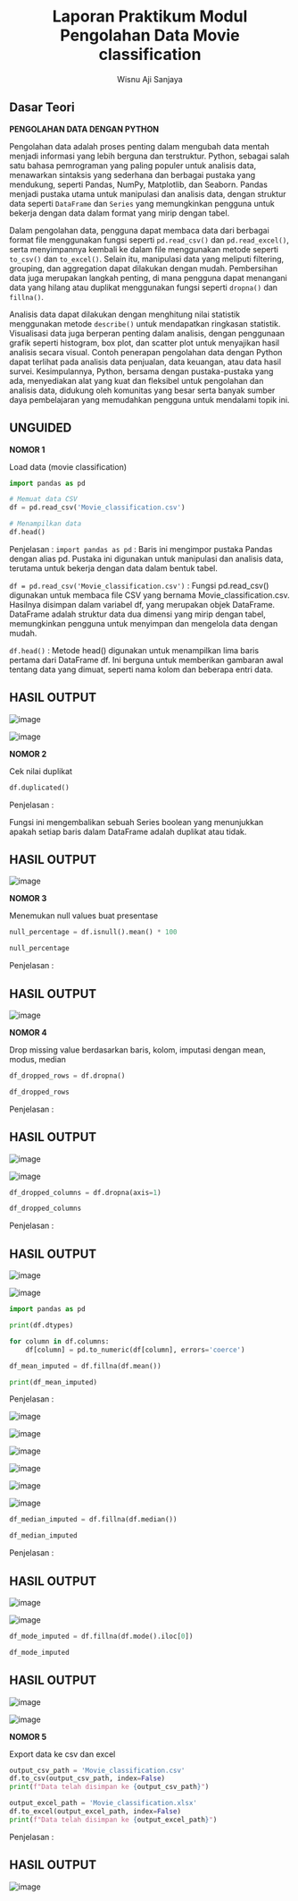 # <h1 align="center">Laporan Praktikum Modul Pengolahan Data Movie classification</h1>
<p align="center">Wisnu Aji Sanjaya</p>

## Dasar Teori

**PENGOLAHAN DATA DENGAN PYTHON**

Pengolahan data adalah proses penting dalam mengubah data mentah menjadi informasi yang lebih berguna dan terstruktur. Python, sebagai salah satu bahasa pemrograman yang paling populer untuk analisis data, menawarkan sintaksis yang sederhana dan berbagai pustaka yang mendukung, seperti Pandas, NumPy, Matplotlib, dan Seaborn. Pandas menjadi pustaka utama untuk manipulasi dan analisis data, dengan struktur data seperti `DataFrame` dan `Series` yang memungkinkan pengguna untuk bekerja dengan data dalam format yang mirip dengan tabel. 

Dalam pengolahan data, pengguna dapat membaca data dari berbagai format file menggunakan fungsi seperti `pd.read_csv()` dan `pd.read_excel()`, serta menyimpannya kembali ke dalam file menggunakan metode seperti `to_csv()` dan `to_excel()`. Selain itu, manipulasi data yang meliputi filtering, grouping, dan aggregation dapat dilakukan dengan mudah. Pembersihan data juga merupakan langkah penting, di mana pengguna dapat menangani data yang hilang atau duplikat menggunakan fungsi seperti `dropna()` dan `fillna()`. 

Analisis data dapat dilakukan dengan menghitung nilai statistik menggunakan metode `describe()` untuk mendapatkan ringkasan statistik. Visualisasi data juga berperan penting dalam analisis, dengan penggunaan grafik seperti histogram, box plot, dan scatter plot untuk menyajikan hasil analisis secara visual. Contoh penerapan pengolahan data dengan Python dapat terlihat pada analisis data penjualan, data keuangan, atau data hasil survei. Kesimpulannya, Python, bersama dengan pustaka-pustaka yang ada, menyediakan alat yang kuat dan fleksibel untuk pengolahan dan analisis data, didukung oleh komunitas yang besar serta banyak sumber daya pembelajaran yang memudahkan pengguna untuk mendalami topik ini.

## UNGUIDED

**NOMOR 1**

Load data (movie classification)
```Python
import pandas as pd

# Memuat data CSV
df = pd.read_csv('Movie_classification.csv')

# Menampilkan data
df.head()
```
Penjelasan : 
`import pandas as pd` : Baris ini mengimpor pustaka Pandas dengan alias pd. Pustaka ini digunakan untuk manipulasi dan analisis data, terutama untuk bekerja dengan data dalam bentuk tabel.

`df = pd.read_csv('Movie_classification.csv')` : Fungsi pd.read_csv() digunakan untuk membaca file CSV yang bernama Movie_classification.csv. Hasilnya disimpan dalam variabel df, yang merupakan objek DataFrame. DataFrame adalah struktur data dua dimensi yang mirip dengan tabel, memungkinkan pengguna untuk menyimpan dan mengelola data dengan mudah.

`df.head()` : Metode head() digunakan untuk menampilkan lima baris pertama dari DataFrame df. Ini berguna untuk memberikan gambaran awal tentang data yang dimuat, seperti nama kolom dan beberapa entri data.

## HASIL OUTPUT
![image](https://github.com/user-attachments/assets/63180720-13fa-4525-9685-3890989fbbbf)

![image](https://github.com/user-attachments/assets/04a7cfdc-d3db-49a7-94cd-abbaf729dffa)

**NOMOR 2**

Cek nilai duplikat
```Python
df.duplicated()
```
Penjelasan :

Fungsi ini mengembalikan sebuah Series boolean yang menunjukkan apakah setiap baris dalam DataFrame adalah duplikat atau tidak.

## HASIL OUTPUT 

![image](https://github.com/user-attachments/assets/2daea239-23d3-46ea-a03e-9fcb3271bc95)

**NOMOR 3**

Menemukan null values buat presentase
```Python
null_percentage = df.isnull().mean() * 100

null_percentage
```
Penjelasan :

## HASIL OUTPUT 
![image](https://github.com/user-attachments/assets/fbc71fa0-5832-4a9d-a618-902f4ca1cdc5)

**NOMOR 4**

Drop missing value berdasarkan baris, kolom, imputasi dengan mean, modus, median
```Python
df_dropped_rows = df.dropna()

df_dropped_rows
```
Penjelasan :

## HASIL OUTPUT 
![image](https://github.com/user-attachments/assets/f153b307-6d86-484c-9064-aa0b6c8c5055)

![image](https://github.com/user-attachments/assets/c81048a5-eb54-4534-bd2f-4b34a9035c79)

```Python
df_dropped_columns = df.dropna(axis=1)

df_dropped_columns
```
Penjelasan :

## HASIL OUTPUT 
![image](https://github.com/user-attachments/assets/460017b9-82a1-46fb-b730-477b2eee161d)

![image](https://github.com/user-attachments/assets/cdacc4b7-950d-4b44-8d64-f227b8e4e99e)

```Python
import pandas as pd

print(df.dtypes)

for column in df.columns:
    df[column] = pd.to_numeric(df[column], errors='coerce')

df_mean_imputed = df.fillna(df.mean())

print(df_mean_imputed)
```
Penjelasan :

![image](https://github.com/user-attachments/assets/d5a06351-5df5-41ad-ad70-4bf1549086b9)

![image](https://github.com/user-attachments/assets/5e7b3c81-d6dd-4899-b645-8c0d0df3c85c)

![image](https://github.com/user-attachments/assets/497a66d9-8241-462b-a68d-64c193a787fa)

![image](https://github.com/user-attachments/assets/1d46352c-c1dd-41b1-9ae6-74074e9587f3)

![image](https://github.com/user-attachments/assets/05c44979-4fa5-4da1-918f-e4c0aeb8c0f6)

![image](https://github.com/user-attachments/assets/44918724-2c0c-401e-88f9-3ba1d66931dc)

```Python
df_median_imputed = df.fillna(df.median())

df_median_imputed
```
Penjelasan :


## HASIL OUTPUT 
![image](https://github.com/user-attachments/assets/11354b48-0526-4871-ac0b-e2dc16c12b48)

![image](https://github.com/user-attachments/assets/912468d7-c858-4e6d-83c2-ec160752cd4f)

```Python
df_mode_imputed = df.fillna(df.mode().iloc[0])

df_mode_imputed
```


## HASIL OUTPUT 
![image](https://github.com/user-attachments/assets/6493b012-1890-4dcd-9f66-e338e862a3b7)

![image](https://github.com/user-attachments/assets/01900c87-4468-4153-ab6b-ff80b0bc85f8)

**NOMOR 5**

Export data ke csv dan excel

```Python
output_csv_path = 'Movie_classification.csv'
df.to_csv(output_csv_path, index=False)
print(f"Data telah disimpan ke {output_csv_path}")

output_excel_path = 'Movie_classification.xlsx'
df.to_excel(output_excel_path, index=False)
print(f"Data telah disimpan ke {output_excel_path}")
```
Penjelasan :


## HASIL OUTPUT
![image](https://github.com/user-attachments/assets/eef42d48-b975-48db-b015-b316d2395444)



